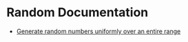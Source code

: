 # Random Documentation

* [Generate random numbers uniformly over an entire range](https://stackoverflow.com/questions/288739/generate-random-numbers-uniformly-over-an-entire-range)
